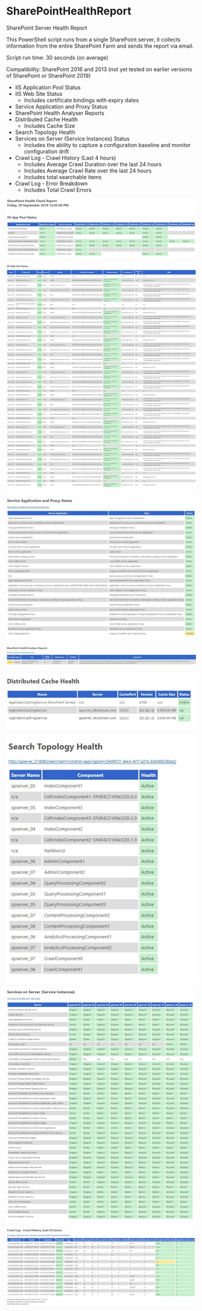# SharePointHealthReport
SharePoint Server Health Report

This PowerShell script runs from a single SharePoint server, it collects information from the entire SharePoint Farm and sends the report via email.

Script run time: 30 seconds (on average)

Compatibility: SharePoint 2016 and 2013 (not yet tested on earlier versions of SharePoint or SharePoint 2019)

- IIS Application Pool Status
- IIS Web Site Status
  - Includes certificate bindings with expiry dates
- Service Application and Proxy Status
- SharePoint Health Analyser Reports
- Distributed Cache Health
  - Includes Cache Size
- Search Topology Health
- Services on Server (Service Instances) Status
  - Includes the ability to capture a configuration baseline and monitor configuration drift
- Crawl Log - Crawl History (Last 4 hours)
  - Includes Average Crawl Duration over the last 24 hours
  - Includes Average Crawl Rate over the last 24 hours
  - Includes total searchable items
- Crawl Log - Error Breakdown
  - Includes Total Crawl Errors


![IIS App Pool Status](/_images/IIS%20App%20Pool%20Status.jpg)

![IIS Web Site Status](/_images/IIS%20Web%20Site%20Status.jpg)

![Service Application and Proxy Status](/_images/Service%20Application%20and%20Proxy%20Status.jpg)

![SharePoint Health Analyser Reports](/_images/SharePoint%20Health%20Analyser%20Reports.jpg)

![Distributed Cache Health](/_images/Distributed%20Cache%20Health.jpg)

![Search Topology Health](/_images/Search%20Topology%20Health.jpg)

![Services on Server - Service Instances](/_images/Services%20on%20Server%20-%20Service%20Instances.jpg)

![Crawl Log - Crawl History - Last 24 hours](/_images/Crawl%20Log%20-%20Crawl%20History%20-%20Last%2024%20hours.jpg)


